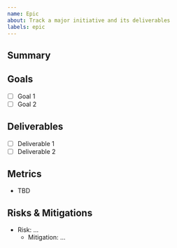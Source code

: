 ```yaml
---
name: Epic
about: Track a major initiative and its deliverables
labels: epic
---
```


## Summary

<!-- High-level description of the initiative. -->

## Goals

- [ ] Goal 1
- [ ] Goal 2

## Deliverables

- [ ] Deliverable 1
- [ ] Deliverable 2

## Metrics

- TBD

## Risks & Mitigations

- Risk: ...
  - Mitigation: ...
